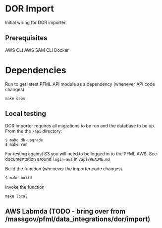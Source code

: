 # DOR Import

Initial wiring for DOR importer.

## Prerequisites

AWS CLI
AWS SAM CLI
Docker

# Dependencies

Run to get latest PFML API module as a dependency (whenever API code changes)

```
make deps
```

## Local testing

DOR Importer requires all migrations to be run and the database to be up. From the the `/api` directory:
```
$ make db-upgrade
$ make run
```

For testing against S3 you will need to be logged in to the PFML AWS. See documentation around `login-aws` in `/api/README.md`

Build the function (whenever the importer code changes)
```
$ make build
```

Invoke the function
```
make local
```

## AWS Labmda (TODO - bring over from /massgov/pfml/data_integrations/dor/import)

<!-- Build and deploy
```
$ make publish
```

Invoke the function
```
make invoke
``` -->

